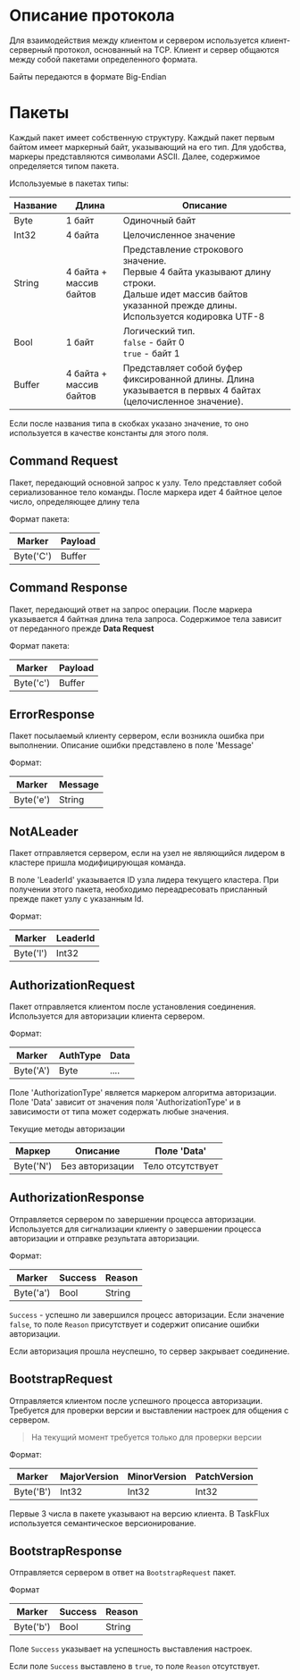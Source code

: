 # Описание протокола

Для взаимодействия между клиентом и сервером используется клиент-серверный протокол, основанный на TCP.
Клиент и сервер общаются между собой пакетами определенного формата.

Байты передаются в формате Big-Endian

# Пакеты 

Каждый пакет имеет собственную структуру. 
Каждый пакет первым байтом имеет маркерный байт, указывающий на его тип.
Для удобства, маркеры представляются символами ASCII.
Далее, содержимое определяется типом пакета.

Используемые в пакетах типы:

| Название | Длина                   | Описание                                                                                                                                                                   |
|----------|-------------------------|----------------------------------------------------------------------------------------------------------------------------------------------------------------------------|
| Byte     | 1 байт                  | Одиночный байт                                                                                                                                                             |
| Int32    | 4 байта                 | Целочисленное значение                                                                                                                                                     |
| String   | 4 байта + массив байтов | Представление строкового значение. <br/> Первые 4 байта указывают длину строки. <br/> Дальше идет массив байтов указанной прежде длины. <br/> Используется кодировка UTF-8 |
| Bool     | 1 байт                  | Логический тип. <br/> `false` - байт 0 <br/> `true` - байт 1                                                                                                               | 
| Buffer   | 4 байта + массив байтов | Представляет собой буфер фиксированной длины. Длина указывается в первых 4 байтах (целочисленное значение).                                                                |
Если после названия типа в скобках указано значение, то оно используется в качестве константы для этого поля.

## Command Request

Пакет, передающий основной запрос к узлу. 
Тело представляет собой сериализованное тело команды.
После маркера идет 4 байтное целое число, определяющее длину тела 

Формат пакета:

| Marker    | Payload |
|-----------|---------|
| Byte('C') | Buffer  |

## Command Response

Пакет, передающий ответ на запрос операции.
После маркера указывается 4 байтная длина тела запроса.
Содержимое тела зависит от переданного прежде **Data Request**

Формат пакета:

| Marker    | Payload |
|-----------|---------|
| Byte('c') | Buffer  |

## ErrorResponse

Пакет посылаемый клиенту сервером, если возникла ошибка при выполнении.
Описание ошибки представлено в поле 'Message'

Формат:

| Marker    | Message | 
|-----------|---------|
| Byte('e') | String  |

## NotALeader

Пакет отправляется сервером, если на узел не являющийся лидером в кластере пришла модифицирующая команда.

В поле 'LeaderId' указывается ID узла лидера текущего кластера.
При получении этого пакета, необходимо переадресовать присланный прежде пакет узлу с указанным Id.

Формат:

| Marker    | LeaderId |
|-----------|----------|
| Byte('l') | Int32    |


## AuthorizationRequest

Пакет отправляется клиентом после установления соединения.
Используется для авторизации клиента сервером.


Формат:

| Marker    | AuthType | Data |
|-----------|----------|------|
| Byte('A') | Byte     | .... |

Поле 'AuthorizationType' является маркером алгоритма авторизации.
Поле 'Data' зависит от значения поля 'AuthorizationType' и в зависимости от типа может содержать любые значения.

Текущие методы авторизации

| Маркер    | Описание        | Поле 'Data'       |
|-----------|-----------------|-------------------|
| Byte('N') | Без авторизации | Тело отсутствует  |

## AuthorizationResponse

Отправляется сервером по завершении процесса авторизации.
Используется для сигнализации клиенту о завершении процесса авторизации и отправке результата авторизации.

Формат:

| Marker    | Success | Reason |
|-----------|---------|--------|
| Byte('a') | Bool    | String | 

`Success` - успешно ли завершился процесс авторизации. Если значение `false`, то поле `Reason` присутствует и содержит описание ошибки авторизации.

Если авторизация прошла неуспешно, то сервер закрывает соединение.

## BootstrapRequest

Отправляется клиентом после успешного процесса авторизации.
Требуется для проверки версии и выставлении настроек для общения с сервером.

> На текущий момент требуется только для проверки версии

Формат:

| Marker    | MajorVersion | MinorVersion | PatchVersion |
|-----------|--------------|--------------|--------------|
| Byte('B') | Int32        | Int32        | Int32        |

Первые 3 числа в пакете указывают на версию клиента. 
В TaskFlux используется семантическое версионирование. 

## BootstrapResponse

Отправляется сервером в ответ на `BootstrapRequest` пакет.

Формат

| Marker    | Success | Reason |
|-----------|---------|--------|
| Byte('b') | Bool    | String |

Поле `Success` указывает на успешность выставления настроек.

Если поле `Success` выставлено в `true`, то поле `Reason` отсутствует.

